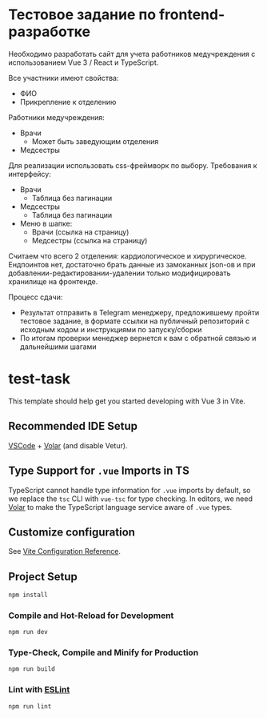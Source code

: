 # Тестовое задание по frontend-разработке

Необходимо разработать сайт для учета работников медучреждения с использованием Vue 3 / React и TypeScript.

Все участники имеют свойства:
- ФИО
- Прикрепление к отделению

Работники медучреждения:
- Врачи
    - Может быть заведующим отделения
- Медсестры

Для реализации использовать css-фреймворк по выбору.
Требования к интерфейсу:
- Врачи
    - Таблица без пагинации
- Медсестры
    - Таблица без пагинации
- Меню в шапке:
    - Врачи (ссылка на страницу)
    - Медсестры (ссылка на страницу)

Считаем что всего 2 отделения: кардиологическое и хирургическое.
Ендпоинтов нет, достаточно брать данные из замоканных json-ов и при добавлении-редактировании-удалении только модифицировать хранилище на фронтенде.

Процесс сдачи:
- Результат отправить в Telegram менеджеру, предложившему пройти тестовое задание, в формате ссылки на публичный репозиторий с исходным кодом и инструкциями по запуску/сборки
- По итогам проверки менеджер вернется к вам с обратной связью и дальнейшими шагами



# test-task

This template should help get you started developing with Vue 3 in Vite.

## Recommended IDE Setup

[VSCode](https://code.visualstudio.com/) + [Volar](https://marketplace.visualstudio.com/items?itemName=Vue.volar) (and disable Vetur).

## Type Support for `.vue` Imports in TS

TypeScript cannot handle type information for `.vue` imports by default, so we replace the `tsc` CLI with `vue-tsc` for type checking. In editors, we need [Volar](https://marketplace.visualstudio.com/items?itemName=Vue.volar) to make the TypeScript language service aware of `.vue` types.

## Customize configuration

See [Vite Configuration Reference](https://vite.dev/config/).

## Project Setup

```sh
npm install
```

### Compile and Hot-Reload for Development

```sh
npm run dev
```

### Type-Check, Compile and Minify for Production

```sh
npm run build
```

### Lint with [ESLint](https://eslint.org/)

```sh
npm run lint
```
